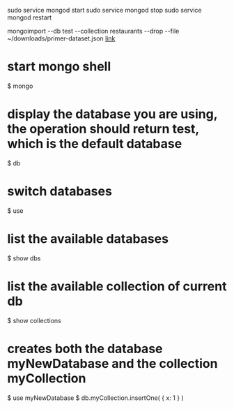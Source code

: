 sudo service mongod start
sudo service mongod stop
sudo service mongod restart

mongoimport --db test --collection restaurants --drop --file ~/downloads/primer-dataset.json
[link](https://docs.mongodb.com/getting-started/shell/import-data/)


# start mongo shell
$ mongo 

# display the database you are using, the operation should return test, which is the default database
$ db 

# switch databases
$ use <database> 

# list the available databases
$ show dbs

# list the available collection of current db
$ show collections

# creates both the database myNewDatabase and the collection myCollection
$ use myNewDatabase
$ db.myCollection.insertOne( { x: 1 } )

